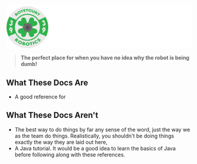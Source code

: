 ![](/resources/coverwallpaper.png)

> **The perfect place for when you have no idea why the robot is being dumb!**

## **What These Docs Are**
- A good reference for 

## **What These Docs Aren't**
- The best way to do things by far any sense of the word, just the way we as the team do things. Realistically, you shouldn't be doing things exactly the way they are laid out here,
- A Java tutorial. It would be a good idea to learn the basics of Java before following along with these references.
